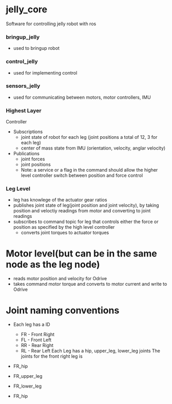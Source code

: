 # jelly_core
Software for controlling jelly robot with ros


### bringup_jelly
 * used to bringup robot 

### control_jelly
 * used for implementing control

### sensors_jelly
 * used for communicating between motors, motor controllers, IMU


### Highest Layer
Controller
 * Subscriptions
     * joint state of robot for each leg (joint positions a total of 12, 3 for each leg)
     * center of mass state from IMU (orientation, velocity, anglar velocity)
 * Publications
     * joint forces
     * joint positions
     * Note: a service or a flag in the command should allow the higher level controller switch between position and force control

### Leg Level
 * leg has knowlege of the actuator gear ratios
 * publishes joint state of leg(joint position and joint velocity), by taking position and veloctiy readings from motor and converting to joint readings
 * subscribes to command topic for leg that controls either the force or position as specified by the high level controller
     * converts joint torques to actuator torques

# Motor level(but can be in the same node as the leg node)
 * reads motor position and velocity for Odrive
 * takes command motor torque and converts to motor current and write to Odrive

# Joint naming conventions
* Each leg has a ID
    * FR - Front Right
    * FL - Front Left
    * RR - Rear Right
    * RL - Rear Left
Each Leg has a hip, upper_leg, lower_leg joints
The joints for the front right leg is
* FR_hip
* FR_upper_leg
* FR_lower_leg

* FR_hip
